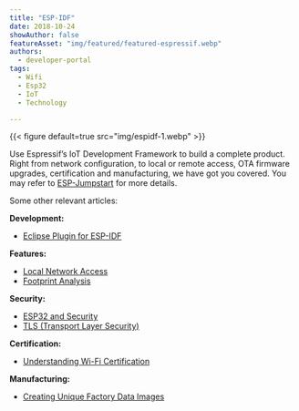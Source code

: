 ```yaml
---
title: "ESP-IDF"
date: 2018-10-24
showAuthor: false
featureAsset: "img/featured/featured-espressif.webp"
authors:
  - developer-portal
tags:
  - Wifi
  - Esp32
  - IoT
  - Technology

---
```

{{< figure
    default=true
    src="img/espidf-1.webp"
    >}}

Use Espressif’s IoT Development Framework to build a complete product. Right from network configuration, to local or remote access, OTA firmware upgrades, certification and manufacturing, we have got you covered. You may refer to [ESP-Jumpstart](/blog/jumpstart-iot-product-development-on-esp32) for more details.

Some other relevant articles:

__Development:__ 

- [Eclipse Plugin for ESP-IDF](/blog/eclipse-plugin-for-esp-idf)

__Features:__ 

- [Local Network Access](/blog/local-network-access-via-http-server)
- [Footprint Analysis](/blog/analysing-static-footprint)

__Security:__ 

- [ESP32 and Security](/blog/understanding-esp32s-security-features)
- [TLS (Transport Layer Security)](/blog/esp32-tls-transport-layer-security-and-iot-devices)

__Certification:__ 

- [Understanding Wi-Fi Certification](/blog/wi-fi-certification-with-esp32)

__Manufacturing:__ 

- [Creating Unique Factory Data Images](/blog/building-products-creating-unique-factory-data-images)
